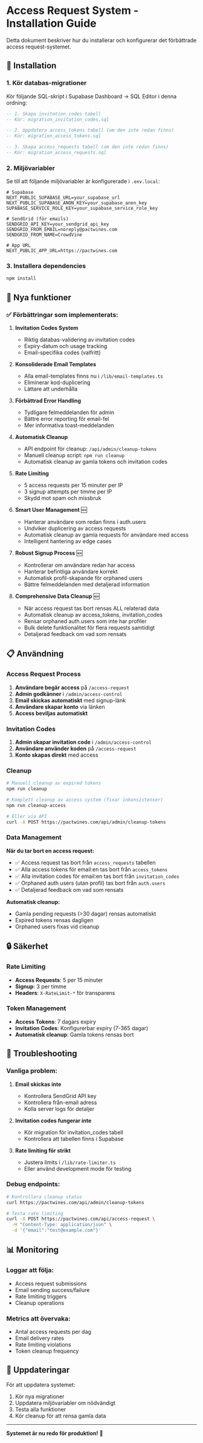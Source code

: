 # Access Request System - Installation Guide

Detta dokument beskriver hur du installerar och konfigurerar det förbättrade access request-systemet.

## 🚀 Installation

### 1. Kör databas-migrationer

Kör följande SQL-skript i Supabase Dashboard -> SQL Editor i denna ordning:

```sql
-- 1. Skapa invitation_codes tabell
-- Kör: migration_invitation_codes.sql

-- 2. Uppdatera access_tokens tabell (om den inte redan finns)
-- Kör: migration_access_tokens.sql

-- 3. Skapa access_requests tabell (om den inte redan finns)
-- Kör: migration_access_requests.sql
```

### 2. Miljövariabler

Se till att följande miljövariabler är konfigurerade i `.env.local`:

```env
# Supabase
NEXT_PUBLIC_SUPABASE_URL=your_supabase_url
NEXT_PUBLIC_SUPABASE_ANON_KEY=your_supabase_anon_key
SUPABASE_SERVICE_ROLE_KEY=your_supabase_service_role_key

# SendGrid (för emails)
SENDGRID_API_KEY=your_sendgrid_api_key
SENDGRID_FROM_EMAIL=noreply@pactwines.com
SENDGRID_FROM_NAME=CrowdVine

# App URL
NEXT_PUBLIC_APP_URL=https://pactwines.com
```

### 3. Installera dependencies

```bash
npm install
```

## 🔧 Nya funktioner

### ✅ Förbättringar som implementerats:

1. **Invitation Codes System**
   - Riktig databas-validering av invitation codes
   - Expiry-datum och usage tracking
   - Email-specifika codes (valfritt)

2. **Konsoliderade Email Templates**
   - Alla email-templates finns nu i `/lib/email-templates.ts`
   - Eliminerar kod-duplicering
   - Lättare att underhålla

3. **Förbättrad Error Handling**
   - Tydligare felmeddelanden för admin
   - Bättre error reporting för email-fel
   - Mer informativa toast-meddelanden

4. **Automatisk Cleanup**
   - API endpoint för cleanup: `/api/admin/cleanup-tokens`
   - Manuell cleanup script: `npm run cleanup`
   - Automatisk cleanup av gamla tokens och invitation codes

5. **Rate Limiting**
   - 5 access requests per 15 minuter per IP
   - 3 signup attempts per timme per IP
   - Skydd mot spam och missbruk

6. **Smart User Management** 🆕
   - Hanterar användare som redan finns i auth.users
   - Undviker duplicering av access requests
   - Automatisk cleanup av gamla requests för användare med access
   - Intelligent hantering av edge cases

7. **Robust Signup Process** 🆕
   - Kontrollerar om användare redan har access
   - Hanterar befintliga användare korrekt
   - Automatisk profil-skapande för orphaned users
   - Bättre felmeddelanden med detaljerad information

8. **Comprehensive Data Cleanup** 🆕
   - När access request tas bort rensas ALL relaterad data
   - Automatisk cleanup av access_tokens, invitation_codes
   - Rensar orphaned auth.users som inte har profiler
   - Bulk delete funktionalitet för flera requests samtidigt
   - Detaljerad feedback om vad som rensats

## 📋 Användning

### Access Request Process

1. **Användare begär access** på `/access-request`
2. **Admin godkänner** i `/admin/access-control`
3. **Email skickas automatiskt** med signup-länk
4. **Användare skapar konto** via länken
5. **Access beviljas automatiskt**

### Invitation Codes

1. **Admin skapar invitation code** i `/admin/access-control`
2. **Användare använder koden** på `/access-request`
3. **Konto skapas direkt** med access

### Cleanup

```bash
# Manuell cleanup av expired tokens
npm run cleanup

# Komplett cleanup av access system (fixar inkonsistenser)
npm run cleanup-access

# Eller via API
curl -X POST https://pactwines.com/api/admin/cleanup-tokens
```

### Data Management

**När du tar bort en access request:**
- ✅ Access request tas bort från `access_requests` tabellen
- ✅ Alla access tokens för email:en tas bort från `access_tokens`
- ✅ Alla invitation codes för email:en tas bort från `invitation_codes`
- ✅ Orphaned auth users (utan profil) tas bort från `auth.users`
- ✅ Detaljerad feedback om vad som rensats

**Automatisk cleanup:**
- Gamla pending requests (>30 dagar) rensas automatiskt
- Expired tokens rensas dagligen
- Orphaned users fixas vid cleanup

## 🔒 Säkerhet

### Rate Limiting
- **Access Requests**: 5 per 15 minuter
- **Signup**: 3 per timme
- **Headers**: `X-RateLimit-*` för transparens

### Token Management
- **Access Tokens**: 7 dagars expiry
- **Invitation Codes**: Konfigurerbar expiry (7-365 dagar)
- **Automatisk cleanup**: Gamla tokens rensas bort

## 🐛 Troubleshooting

### Vanliga problem:

1. **Email skickas inte**
   - Kontrollera SendGrid API key
   - Kontrollera från-email adress
   - Kolla server logs för detaljer

2. **Invitation codes fungerar inte**
   - Kör migration för invitation_codes tabell
   - Kontrollera att tabellen finns i Supabase

3. **Rate limiting för strikt**
   - Justera limits i `/lib/rate-limiter.ts`
   - Eller använd development mode för testing

### Debug endpoints:

```bash
# Kontrollera cleanup status
curl https://pactwines.com/api/admin/cleanup-tokens

# Testa rate limiting
curl -X POST https://pactwines.com/api/access-request \
  -H "Content-Type: application/json" \
  -d '{"email":"test@example.com"}'
```

## 📊 Monitoring

### Loggar att följa:
- Access request submissions
- Email sending success/failure
- Rate limiting triggers
- Cleanup operations

### Metrics att övervaka:
- Antal access requests per dag
- Email delivery rates
- Rate limiting violations
- Token cleanup frequency

## 🔄 Uppdateringar

För att uppdatera systemet:

1. Kör nya migrationer
2. Uppdatera miljövariabler om nödvändigt
3. Testa alla funktioner
4. Kör cleanup för att rensa gamla data

---

**Systemet är nu redo för produktion!** 🎉
